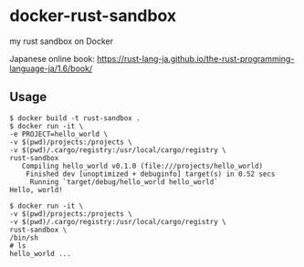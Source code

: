 # docker-rust-sandbox
my rust sandbox on Docker

Japanese online book: https://rust-lang-ja.github.io/the-rust-programming-language-ja/1.6/book/

## Usage

```
$ docker build -t rust-sandbox .
$ docker run -it \
-e PROJECT=hello_world \
-v $(pwd)/projects:/projects \
-v $(pwd)/.cargo/registry:/usr/local/cargo/registry \
rust-sandbox
   Compiling hello_world v0.1.0 (file:///projects/hello_world)
    Finished dev [unoptimized + debuginfo] target(s) in 0.52 secs
     Running `target/debug/hello_world hello_world`
Hello, world!
```

```
$ docker run -it \
-v $(pwd)/projects:/projects \
-v $(pwd)/.cargo/registry:/usr/local/cargo/registry \
rust-sandbox \
/bin/sh
# ls
hello_world ...
```
